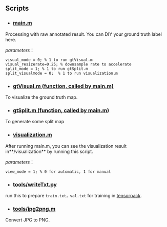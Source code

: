 ## Scripts

- ### [main.m](main.m)
Processing with raw annotated result. You can DIY your ground truth label here.

*parameters*：
```
visual_mode = 0; % 1 to run gtVisual.m
visual_resizerate=0.25; % downsample rate to accelerate
split_mode = 1; % 1 to run gtSplit.m
split_visualmode = 0;  % 1 to run visualization.m
```

- ### [gtVisual.m (function, called by main.m)](gtVisual.m)

To visualize the ground truth map.

- ### [gtSplit.m (function, called by main.m)](gtSplit.m)

To generate some split map

- ### [visualization.m](visualization.m)

After running main.m, you can see the visualization result in**/visualization** by running this script.

*parameters*：
```
view_mode = 1; % 0 for automatic, 1 for manual
```

- ### [tools/writeTxt.py](tools/writeTxt.py)

run this to prepare ```train.txt，val.txt``` for training in [tensorpack](https://github.com/MarcWong/tensorpack).


- ### [tools/jpg2png.m](tools/jpg2png.m)

Convert JPG to PNG.

